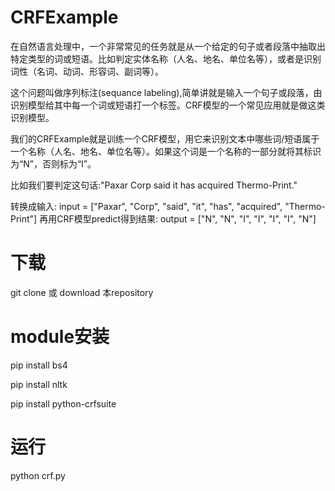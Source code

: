 ﻿# CRFExample

在自然语言处理中，一个非常常见的任务就是从一个给定的句子或者段落中抽取出特定类型的词或短语。比如判定实体名称（人名、地名、单位名等），或者是识别词性（名词、动词、形容词、副词等）。

这个问题叫做序列标注(sequance labeling),简单讲就是输入一个句子或段落，由识别模型给其中每一个词或短语打一个标签。CRF模型的一个常见应用就是做这类识别模型。

我们的CRFExample就是训练一个CRF模型，用它来识别文本中哪些词/短语属于一个名称（人名、地名、单位名等）。如果这个词是一个名称的一部分就将其标识为“N”，否则标为“I”。


比如我们要判定这句话:"Paxar Corp said it has acquired Thermo-Print."

转换成输入: input = ["Paxar", "Corp", "said", "it", "has", "acquired", "Thermo-Print"]
再用CRF模型predict得到结果: output = ["N", "N", "I", "I", "I", "I", "N"]

# 下载
git clone 或 download 本repository 

# module安装

pip install bs4

pip install nltk

pip install python-crfsuite

# 运行
python crf.py
